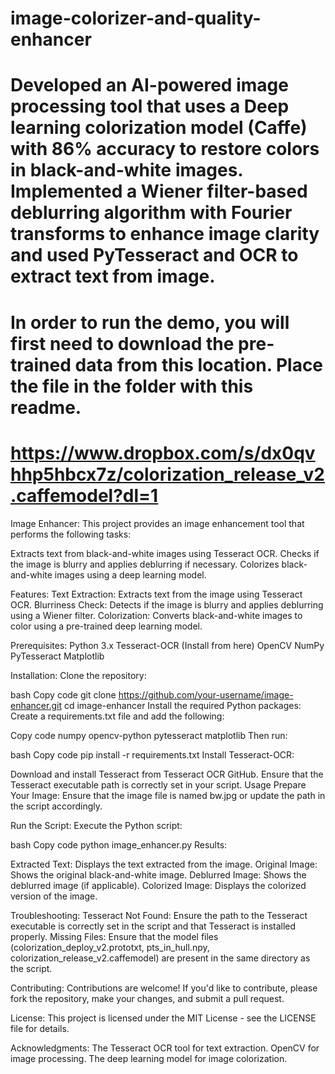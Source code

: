 # image-colorizer-and-quality-enhancer
# Developed an AI-powered image processing tool that uses a Deep learning colorization model  (Caffe) with 86% accuracy to restore colors in black-and-white images. Implemented a Wiener filter-based deblurring algorithm with Fourier transforms to enhance image  clarity and used PyTesseract and OCR to extract text from image.
# In order to run the demo, you will first need to download the pre-trained data from this location. Place the file in the folder with this readme.

# https://www.dropbox.com/s/dx0qvhhp5hbcx7z/colorization_release_v2.caffemodel?dl=1
Image Enhancer:
This project provides an image enhancement tool that performs the following tasks:

Extracts text from black-and-white images using Tesseract OCR.
Checks if the image is blurry and applies deblurring if necessary.
Colorizes black-and-white images using a deep learning model.

Features:
Text Extraction: Extracts text from the image using Tesseract OCR.
Blurriness Check: Detects if the image is blurry and applies deblurring using a Wiener filter.
Colorization: Converts black-and-white images to color using a pre-trained deep learning model.

Prerequisites:
Python 3.x
Tesseract-OCR (Install from here)
OpenCV
NumPy
PyTesseract
Matplotlib

Installation:
Clone the repository:

bash
Copy code
git clone https://github.com/your-username/image-enhancer.git
cd image-enhancer
Install the required Python packages:
Create a requirements.txt file and add the following:

Copy code
numpy
opencv-python
pytesseract
matplotlib
Then run:

bash
Copy code
pip install -r requirements.txt
Install Tesseract-OCR:

Download and install Tesseract from Tesseract OCR GitHub.
Ensure that the Tesseract executable path is correctly set in your script.
Usage
Prepare Your Image:
Ensure that the image file is named bw.jpg or update the path in the script accordingly.

Run the Script:
Execute the Python script:

bash
Copy code
python image_enhancer.py
Results:

Extracted Text: Displays the text extracted from the image.
Original Image: Shows the original black-and-white image.
Deblurred Image: Shows the deblurred image (if applicable).
Colorized Image: Displays the colorized version of the image.

Troubleshooting:
Tesseract Not Found: Ensure the path to the Tesseract executable is correctly set in the script and that Tesseract is installed properly.
Missing Files: Ensure that the model files (colorization_deploy_v2.prototxt, pts_in_hull.npy, colorization_release_v2.caffemodel) are present in the same directory as the script.

Contributing:
Contributions are welcome! If you'd like to contribute, please fork the repository, make your changes, and submit a pull request.

License:
This project is licensed under the MIT License - see the LICENSE file for details.

Acknowledgments:
The Tesseract OCR tool for text extraction.
OpenCV for image processing.
The deep learning model for image colorization.
